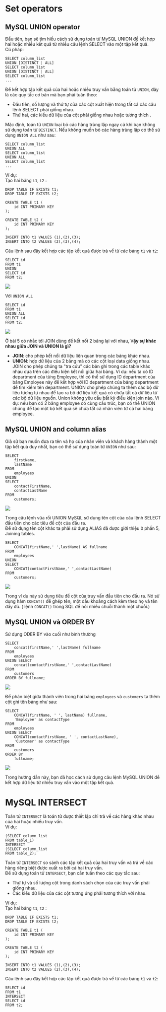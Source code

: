 #  Set operators
## MySQL UNION operator
Đầu tiên, bạn sẽ tìm hiểu cách sử dụng toán tử MySQL UNION để kết hợp hai hoặc nhiều kết quả từ nhiều câu lệnh SELECT vào một tập kết quả.  
Cú pháp:  
```
SELECT column_list
UNION [DISTINCT | ALL]
SELECT column_list
UNION [DISTINCT | ALL]
SELECT column_list
...
```
Để kết hợp tập kết quả của hai hoặc nhiều truy vấn bằng toán tử `UNION`, đây là các quy tắc cơ bản mà bạn phải tuân theo:
- Đầu tiên, số lượng và thứ tự của các cột xuất hiện trong tất cả các câu lệnh SELECT phải giống nhau.
- Thứ hai, các kiểu dữ liệu của cột phải giống nhau hoặc tương thích .  


Mặc định, toán tử `UNION` loại bỏ các hàng trùng lặp ngay cả khi bạn không sử dụng toán tử `DISTINCT`.
Nếu không muốn bỏ các hàng trùng lặp có thể sử dụng `UNION ALL` như sau:  
```
SELECT column_list
UNION ALL
SELECT column_list
UNION ALL
SELECT column_list
...
```
Ví dụ:   
Tạo hai bảng `t1`, `t2` :
```
DROP TABLE IF EXISTS t1;
DROP TABLE IF EXISTS t2;
 
CREATE TABLE t1 (
    id INT PRIMARY KEY
);
 
CREATE TABLE t2 (
    id INT PRIMARY KEY
);
 
INSERT INTO t1 VALUES (1),(2),(3);
INSERT INTO t2 VALUES (2),(3),(4);
```

Câu lệnh sau đây kết hợp các tập kết quả được trả về từ các bảng `t1` và `t2`:
```
SELECT id
FROM t1
UNION
SELECT id
FROM t2;
```

<img src="https://i.imgur.com/HTp16dX.png">

Với `UNION ALL`
```
SELECT id
FROM t1
UNION ALL
SELECT id
FROM t2;
```

<IMG SRC="https://i.imgur.com/68GYLh2.png">

Ở bài 5 có nhắc tới JOIN dùng để kết nốt 2 bảng lại với nhau, V**ậy sự khác nhau giữa JOIN và UNION là gì?**  
- **JOIN**: cho phép kết nối dữ liệu liên quan trong các bảng khác nhau.
- **UNION**: hợp dữ liệu của 2 bảng mà có các cột loại data giống nhau. JOIN cho phép chúng ta "tra cứu" các bản ghi trong các table khác nhau dựa trên các điều kiện kết nối giữa hai bảng. Ví dụ: nếu ta có ID department của từng Employee, thì có thể sử dụng ID department của bảng Employee này để kết hợp với ID department của bảng department để tìm kiếm tên department. UNION cho phép chúng ta thêm các bộ dữ liệu tương tự nhau để tạo ra bộ dữ liệu kết quả có chứa tất cả dữ liệu từ các bộ dữ liệu nguồn. Union không yêu cầu bất kỳ điều kiện join nào. Ví dụ: nếu bạn có 2 bảng employee có cùng cấu trúc, bạn có thể UNION chúng để tạo một bộ kết quả sẽ chứa tất cả nhân viên từ cả hai bảng employee.

## MySQL UNION and column alias
Giả sử bạn muốn đưa ra tên và họ của nhân viên và khách hàng thành một tập kết quả duy nhất, bạn có thể sử dụng toán tử `UNION` như sau:
```
SELECT 
    firstName, 
    lastName
FROM
    employees 
UNION 
SELECT 
    contactFirstName, 
    contactLastName
FROM
    customers;
```

<IMG SRC="https://i.imgur.com/NMIFRvc.png">

Trong câu lệnh vừa rồi UNION MySQL sử dụng tên cột của câu lệnh SELECT đầu tiên cho các tiêu đề cột của đầu ra.  
Để sử dụng tên cột khác ta phải sử dụng ALIAS đã được giới thiệu ở phần 5, Joining tables.
```
SELECT 
    CONCAT(firstName,' ',lastName) AS fullname
FROM
    employees 
UNION 
SELECT 
    CONCAT(contactFirstName,' ',contactLastName)
FROM
    customers;
```

<IMG SRC="https://i.imgur.com/GtazDYX.png">

Trong ví dụ này sử dụng tiêu đề cột của truy vấn đầu tiên cho đầu ra. Nó sử dụng hàm `CONCAT()` để ghép tên, một dấu khoảng cách kèm theo họ và tên đầy đủ. ( lệnh `CONCAT()` trong SQL để nối nhiều chuỗi thành một chuỗi.)

## MySQL UNION và ORDER BY
Sử dụng ODER BY vào cuối như bình thường
```
SELECT 
    concat(firstName,' ',lastName) fullname
FROM
    employees 
UNION SELECT 
    concat(contactFirstName,' ',contactLastName)
FROM
    customers
ORDER BY fullname;
```

<img src="https://i.imgur.com/lmxEk5a.png">

Để phân biệt giữa thành viên trong hai bảng `employees` và `customers` ta thêm cột ghi tên bảng như sau:
```
SELECT 
    CONCAT(firstName, ' ', lastName) fullname, 
    'Employee' as contactType
FROM
    employees 
UNION SELECT 
    CONCAT(contactFirstName, ' ', contactLastName),
    'Customer' as contactType
FROM
    customers
ORDER BY 
    fullname;
```

<img src="https://i.imgur.com/PZ7JnjJ.png">

Trong hướng dẫn này, bạn đã học cách sử dụng câu lệnh MySQL UNION để kết hợp dữ liệu từ nhiều truy vấn vào một tập kết quả.

# MySQL INTERSECT  
Toán tử `INTERSECT` là toán tử được thiết lập chỉ trả về các hàng khác nhau của hai hoặc nhiều truy vấn.  
Ví dụ:  
```
(SELECT column_list 
FROM table_1)
INTERSECT
(SELECT column_list
FROM table_2);
```
Toán tử `INTERSECT` so sánh các tập kết quả của hai truy vấn và trả về các hàng riêng biệt được xuất ra bởi cả hai truy vấn.  
Để sử dụng toán tử `INTERSECT`, bạn cần tuân theo các quy tắc sau:
- Thứ tự và số lượng cột trong danh sách chọn của các truy vấn phải giống nhau.
- Các kiểu dữ liệu của các cột tương ứng phải tương thích với nhau.

Ví dụ:  
Tạo hai bảng `t1`, `t2` :
```
DROP TABLE IF EXISTS t1;
DROP TABLE IF EXISTS t2;
 
CREATE TABLE t1 (
    id INT PRIMARY KEY
);
 
CREATE TABLE t2 (
    id INT PRIMARY KEY
);
 
INSERT INTO t1 VALUES (1),(2),(3);
INSERT INTO t2 VALUES (2),(3),(4);
```

Câu lệnh sau đây kết hợp các tập kết quả được trả về từ các bảng `t1` và `t2`:
```
SELECT id
FROM t1
INTERSECT
SELECT id
FROM t2;
```
































